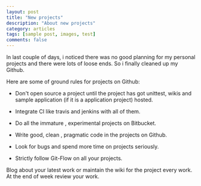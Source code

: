 ```yaml
---
layout: post
title: "New projects"
description: "About new projects"
category: articles
tags: [sample post, images, test]
comments: false
---
```

In last couple of days, i noticed there was no good planning for my personal projects and there were lots of loose ends. So i finally cleaned up my Github.

Here are some of ground rules for projects on Github:

- Don't open source a project until the project has got unittest, wikis and sample application (if it is a application project) hosted.

- Integrate CI like travis and jenkins with all of them.

- Do all the immature , experimental projects on Bitbucket.

- Write good, clean , pragmatic code in the projects on Github.

- Look for bugs and spend more time on projects seriously.

- Strictly follow Git-Flow on all your projects.


Blog about your latest work or maintain the wiki for the project every work. At the end of week review your work.


